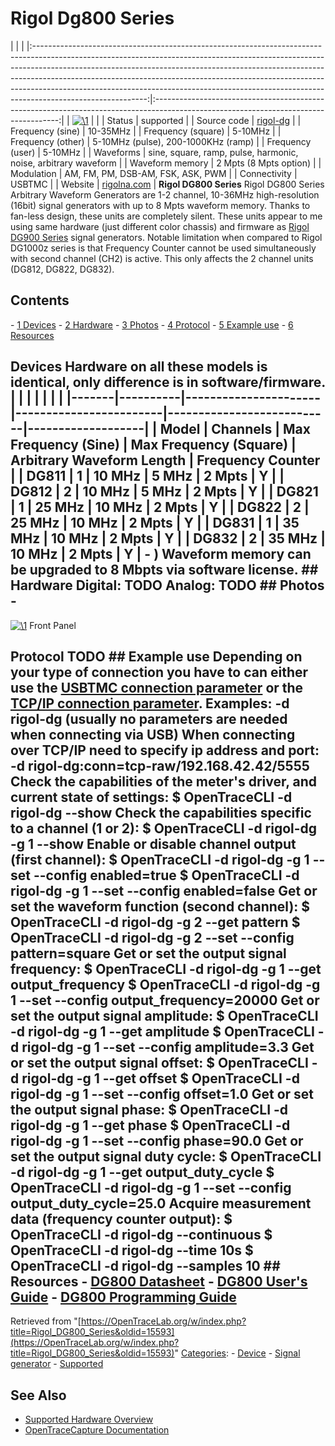 # Rigol Dg800 Series

| | | |:----------------------------------------------------------------------------------------------------------------------------------------------------------------------------------------------------------------------------------------------------------------------------------------------------------------------------------------------------------------------------------------------------------------------------------:|:------------------------------------------------------------------------------------------------------------------------------------:| | [![\1](../../assets/hardware/general/\2)](./File:Rigol_DG811_frontpanel.png.html) | | | Status | supported | | Source code | [rigol-dg](http://github.com/OpenTraceLab/?p=OpenTraceCapture.git;a=tree;f=src/hardware/rigol-dg) | | Frequency (sine) | 10-35MHz | | Frequency (square) | 5-10MHz | | Frequency (other) | 5-10MHz (pulse), 200-1000KHz (ramp) | | Frequency (user) | 5-10MHz | | Waveforms | sine, square, ramp, pulse, harmonic, noise, arbitrary waveform | | Waveform memory | 2 Mpts (8 Mpts option) | | Modulation | AM, FM, PM, DSB-AM, FSK, ASK, PWM | | Connectivity | USBTMC | | Website | [rigolna.com](https://www.rigolna.com/products/waveform-generators/dg800/) | **Rigol DG800 Series** Rigol DG800 Series Arbitrary Waveform Generators are 1-2 channel, 10-36MHz high-resolution (16bit) signal generators with up to 8 Mpts waveform memory. Thanks to fan-less design, these units are completely silent. These units appear to me using same hardware (just different color chassis) and firmware as [Rigol DG900 Series](Rigol_DG900_Series.html "Rigol DG900 Series") signal generators. Notable limitation when compared to Rigol DG1000z series is that Frequency Counter cannot be used simultaneously with second channel (CH2) is active. This only affects the 2 channel units (DG812, DG822, DG832). 
## Contents 
\- [1 Devices](Rigol_DG800_Series.html#Devices) \- [2 Hardware](Rigol_DG800_Series.html#Hardware) \- [3 Photos](Rigol_DG800_Series.html#Photos) \- [4 Protocol](Rigol_DG800_Series.html#Protocol) \- [5 Example use](Rigol_DG800_Series.html#Example_use) \- [6 Resources](Rigol_DG800_Series.html#Resources) 
## Devices Hardware on all these models is identical, only difference is in software/firmware. | | | | | | | |-------|----------|----------------------|------------------------|---------------------------|-------------------| | Model | Channels | Max Frequency (Sine) | Max Frequency (Square) | Arbitrary Waveform Length | Frequency Counter | | DG811 | 1 | 10 MHz | 5 MHz | 2 Mpts | Y | | DG812 | 2 | 10 MHz | 5 MHz | 2 Mpts | Y | | DG821 | 1 | 25 MHz | 10 MHz | 2 Mpts | Y | | DG822 | 2 | 25 MHz | 10 MHz | 2 Mpts | Y | | DG831 | 1 | 35 MHz | 10 MHz | 2 Mpts | Y | | DG832 | 2 | 35 MHz | 10 MHz | 2 Mpts | Y | \- ) Waveform memory can be upgraded to 8 Mbpts via software license. ## Hardware **Digital**: TODO **Analog**: TODO ## Photos \- 
[![\1](../../assets/hardware/general/\2)](./File:Rigol_DG811_frontpanel.png.html)
Front Panel
## Protocol TODO ## Example use Depending on your type of connection you have to can either use the [USBTMC connection parameter](Connection_parameters.html#USBTMC "Connection parameters") or the [TCP/IP connection parameter](Connection_parameters.html#TCP_RAW "Connection parameters"). Examples: -d rigol-dg (usually no parameters are needed when connecting via USB) When connecting over TCP/IP need to specify ip address and port: -d rigol-dg:conn=tcp-raw/192.168.42.42/5555 Check the capabilities of the meter's driver, and current state of settings: $ OpenTraceCLI -d rigol-dg --show Check the capabilities specific to a channel (1 or 2): $ OpenTraceCLI -d rigol-dg -g 1 --show Enable or disable channel output (first channel): $ OpenTraceCLI -d rigol-dg -g 1 --set --config enabled=true $ OpenTraceCLI -d rigol-dg -g 1 --set --config enabled=false Get or set the waveform function (second channel): $ OpenTraceCLI -d rigol-dg -g 2 --get pattern $ OpenTraceCLI -d rigol-dg -g 2 --set --config pattern=square Get or set the output signal frequency: $ OpenTraceCLI -d rigol-dg -g 1 --get output_frequency $ OpenTraceCLI -d rigol-dg -g 1 --set --config output_frequency=20000 Get or set the output signal amplitude: $ OpenTraceCLI -d rigol-dg -g 1 --get amplitude $ OpenTraceCLI -d rigol-dg -g 1 --set --config amplitude=3.3 Get or set the output signal offset: $ OpenTraceCLI -d rigol-dg -g 1 --get offset $ OpenTraceCLI -d rigol-dg -g 1 --set --config offset=1.0 Get or set the output signal phase: $ OpenTraceCLI -d rigol-dg -g 1 --get phase $ OpenTraceCLI -d rigol-dg -g 1 --set --config phase=90.0 Get or set the output signal duty cycle: $ OpenTraceCLI -d rigol-dg -g 1 --get output_duty_cycle $ OpenTraceCLI -d rigol-dg -g 1 --set --config output_duty_cycle=25.0 Acquire measurement data (frequency counter output): $ OpenTraceCLI -d rigol-dg --continuous $ OpenTraceCLI -d rigol-dg --time 10s $ OpenTraceCLI -d rigol-dg --samples 10 ## Resources \- [DG800 Datasheet](https://beyondmeasure.rigoltech.com/acton/attachment/1579/f-08a0/1/-/-/-/-/DG800%20Datasheet.pdf) \- [DG800 User's Guide](https://beyondmeasure.rigoltech.com/acton/attachment/1579/f-08a5/0/-/-/-/-/DG800_UserGuide_EN.pdf) \- [DG800 Programming Guide](https://beyondmeasure.rigoltech.com/acton/attachment/1579/f-08a6/0/-/-/-/-/DG800_ProgrammingGuide_EN.pdf)
Retrieved from "[https://OpenTraceLab.org/w/index.php?title=Rigol_DG800_Series&oldid=15593](https://OpenTraceLab.org/w/index.php?title=Rigol_DG800_Series&oldid=15593)" 
[Categories](specialcategories-specialcategories.md): \- [Device](./Category:Device.html "Category:Device") \- [Signal generator](./Category:Signal_generator.html "Category:Signal generator") \- [Supported](./Category:Supported.html "Category:Supported")

## See Also
- [Supported Hardware Overview](../supported-hardware.md)
- [OpenTraceCapture Documentation](../../opentracecapture/overview.md)
